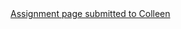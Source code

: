 <!DOCTYPE html>
<html lang="en" dir="ltr">
  <head>
    <meta charset="utf-8">
    
  </head>
  <body>
    <a href="assignment.html">Assignment page submitted to Colleen</a>
  </body>
</html>
